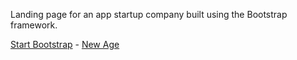 Landing page for an app startup company built using the Bootstrap framework.

[Start Bootstrap](http://startbootstrap.com/) - [New Age](http://startbootstrap.com/template-overviews/new-age/)

